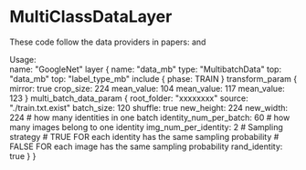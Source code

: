 # MultiClassDataLayer
These code follow the data providers in papers:
  <Learning a Metric Embedding for Face Recognition using the Multibatch Method>
  and
  <Improved Deep Metric Learning with Multi-class N-pair Loss Objective>
  
Usage:  
name: "GoogleNet"
layer {
    name: "data_mb"
    type: "MultibatchData"
    top: "data_mb"
    top: "label_type_mb"
    include {
        phase: TRAIN
    }
    transform_param {
        mirror: true
        crop_size: 224
        mean_value: 104
        mean_value: 117
        mean_value: 123
    }
    multi_batch_data_param {
        root_folder: "xxxxxxxx"
        source: "./train.txt.exist"
        batch_size: 120
        shuffle: true
        new_height: 224
        new_width: 224
        # how many identities in one batch
        identity_num_per_batch: 60
        # how many images belong to one identity
        img_num_per_identity: 2
        # Sampling strategy
        # TRUE FOR each identity has the same sampling probability
        # FALSE FOR each image has the same sampling probability
        rand_identity: true
    }
}
